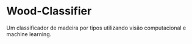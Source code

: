 # Wood-Classifier
Um classificador de madeira por tipos utilizando visão computacional e machine learning.
